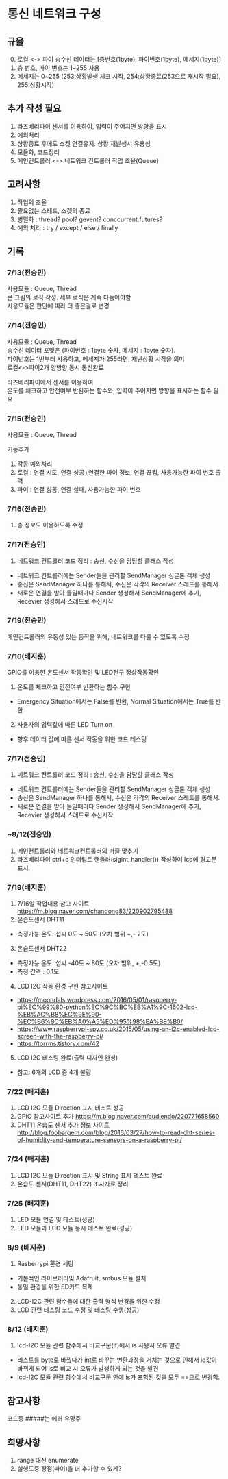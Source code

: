 통신 네트워크 구성
===
규율
---
0. 로컬 <-> 파이 송수신 데이터는 [층번호(1byte), 파이번호(1byte), 메세지(1byte)]
1. 층 번호, 파이 번호는 1~255 사용
2. 메세지는 0~255 (253:상황발생 체크 시작, 254:상황종료(253으로 재시작 필요), 255:상황시작)

추가 작성 필요
---
1. 라즈베리파이 센서를 이용하여, 입력이 주어지면 방향을 표시
2. 예외처리
3. 상황종료 후에도 소켓 연결유지. 상황 재발생시 유용성
4. 모듈화, 코드정리
5. 메인컨트롤러 <-> 네트워크 컨트롤러 작업 조율(Queue)

고려사항
---
1. 작업의 조율
2. 필요없는 스레드, 소켓의 종료
3. 병렬화 : thread? pool? gevent? conccurrent.futures?
4. 예외 처리 : try / except / else / finally

기록
---

### 7/13(전승민)
사용모듈 : Queue, Thread  
큰 그림의 로직 작성. 세부 로직은 계속 다듬어야함  
사용모듈은 판단에 따라 더 좋은걸로 변경

### 7/14(전승민)
사용모듈 : Queue, Thread  
송수신 데이터 포맷은 (파이번호 : 1byte 숫자, 메세지 : 1byte 숫자).  
파이번호는 1번부터 사용하고, 메세지가 255라면, 재난상황 시작을 의미  
로컬<->파이2개 양방향 동시 통신완료

라즈베리파이에서 센서를 이용하여  
온도를 체크하고 안전여부 반환하는 함수와, 입력이 주어지면 방향을 표시하는 함수 필요

### 7/15(전승민)
사용모듈 : Queue, Thread  

기능추가  
1. 각종 예외처리
2. 로컬 : 연결 시도, 연결 성공+연결한 파이 정보, 연결 끊킴, 사용가능한 파이 번호 출력
3. 파이 : 연결 성공, 연결 실패, 사용가능한 파이 번호

### 7/16(전승민)
1. 층 정보도 이용하도록 수정

### 7/17(전승민)
1. 네트워크 컨트롤러 코드 정리 : 송신, 수신을 담당할 클래스 작성
 - 네트워크 컨트롤러에는 Sender들을 관리할 SendManager 싱글톤 객체 생성  
 - 송신은 SendManager 하나를 통해서, 수신은 각각의 Receiver 스레드를 통해서.
 - 새로운 연결을 받아 들일때마다 Sender 생성해서 SendManager에 추가, Recevier 생성해서 스레드로 수신시작

### 7/19(전승민)
메인컨트롤러의 유동성 있는 동작을 위해, 네트워크를 다룰 수 있도록 수정

### 7/16(배지훈)
GPIO를 이용한 온도센서 작동확인 및 LED전구 정상작동확인
1. 온도를 체크하고 안전여부 반환하는 함수 구현
- Emergency Situation에서는 False를 반환, Normal Situation에서는 True를 반환
2. 사용자의 입력값에 따른 LED Turn on
- 향후 데이터 값에 따른 센서 작동을 위한 코드 테스팅

### 7/17(전승민)
1. 네트워크 컨트롤러 코드 정리 : 송신, 수신을 담당할 클래스 작성
 - 네트워크 컨트롤러에는 Sender들을 관리할 SendManager 싱글톤 객체 생성  
 - 송신은 SendManager 하나를 통해서, 수신은 각각의 Receiver 스레드를 통해서.
 - 새로운 연결을 받아 들일때마다 Sender 생성해서 SendManager에 추가, Recevier 생성해서 스레드로 수신시작

### ~8/12(전승민)
1. 메인컨트롤러와 네트워크컨트롤러의 퍼즐 맞추기
2. 라즈베리파이 ctrl+c 인터럽트 핸들러(sigint_handler()) 작성하여 lcd에 경고문 표시.

### 7/19(배지훈)
1. 7/16일 작업내용 참고 사이트 https://m.blog.naver.com/chandong83/220902795488
2. 온습도센서 DHT11
- 측정가능 온도: 섭씨 0도 ~ 50도 (오차 범위 +,- 2도)
3. 온습도센서 DHT22
- 측정가능 온도: 섭씨 -40도 ~ 80도 (오차 범위, +,-0.5도)
- 측정 간격 : 0.1도
4. LCD I2C 작동 환경 구현 참고사이트
- https://moondals.wordpress.com/2016/05/01/raspberry-pi%EC%99%80-python%EC%9C%BC%EB%A1%9C-1602-lcd-%EB%AC%B8%EC%9E%90-%EC%B6%9C%EB%A0%A5%ED%95%98%EA%B8%B0/
- https://www.raspberrypi-spy.co.uk/2015/05/using-an-i2c-enabled-lcd-screen-with-the-raspberry-pi/
- https://torrms.tistory.com/42
5. LCD I2C 테스팅 완료(출력 디자인 완성)
- 참고: 6개의 LCD 중 4개 불량

### 7/22 (배지훈)
1. LCD I2C 모듈 Direction 표시 테스트 성공
2. GPIO 참고사이트 추가 https://m.blog.naver.com/audiendo/220771658560
3. DHT11 온습도 센서 추가 정보 사이트 http://blog.foobargem.com/blog/2016/03/27/how-to-read-dht-series-of-humidity-and-temperature-sensors-on-a-raspberry-pi/

### 7/24 (배지훈)
1. LCD I2C 모듈 Direction 표시 및 String 표시 테스트 완료
2. 온습도 센서(DHT11, DHT22) 조사자료 정리

### 7/25 (배지훈)
1. LED 모듈 연결 및 테스트(성공)
2. LED 모듈과 LCD 모듈 동시 테스트 완료(성공)

### 8/9 (배지훈)
1. Rasberrypi 환경 세팅
- 기본적인 라이브러리및 Adafruit, smbus 모듈 설치
- 동일 환경을 위한 SD카드 복제
2. LCD-I2C 관련 함수들에 대한 출력 형식 변경을 위한 수정
3. LCD 관련 테스팅 코드 수정 및 테스팅 수행(성공)

### 8/12 (배지훈)
1. lcd-I2C 모듈 관련 함수에서 비교구문(if)에서 is 사용시 오류 발견
- 리스트를 byte로 바꿨다가 int로 바꾸는 변환과정을 거치는 것으로 인해서 id값이 바뀌게 되어 is로 비교 시 오류가 발생하게 되는 것을 발견
- lcd-I2C 모듈 관련 함수에서 비교구문 안에 is가 포함된 것을 모두 ==으로 변경함.

참고사항
---
코드중 #####는 에러 유망주

희망사항
---
1. range 대신 enumerate
2. 실행도중 정점(파이)을 더 추가할 수 있게?
